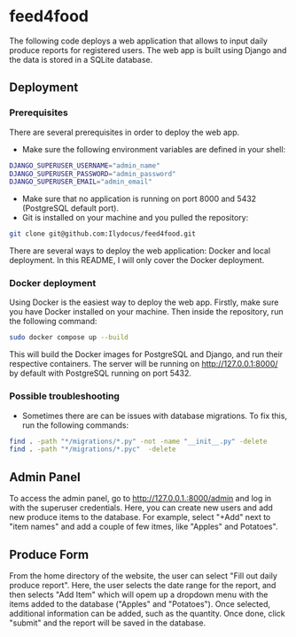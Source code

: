 # feed4food

The following code deploys a web application that allows to input daily produce reports for registered users. 
The web app is built using Django and the data is stored in a SQLite database.

## Deployment

### Prerequisites

There are several prerequisites in order to deploy the web app. 
* Make sure the following environment variables are defined in your shell:
```bash
DJANGO_SUPERUSER_USERNAME="admin_name"
DJANGO_SUPERUSER_PASSWORD="admin_password"
DJANGO_SUPERUSER_EMAIL="admin_email"
```
* Make sure that no application is running on port 8000 and 5432 (PostgreSQL default port).
* Git is installed on your machine and you pulled the repository: 
```bash
git clone git@github.com:Ilydocus/feed4food.git
```


There are several ways to deploy the web application: Docker and local deployment.
In this README, I will only cover the Docker deployment.

### Docker deployment

Using Docker is the easiest way to deploy the web app.
Firstly, make sure you have Docker installed on your machine.
Then inside the repository, run the following command:
```bash
sudo docker compose up --build
```

This will build the Docker images for PostgreSQL and Django, and run their respective containers.
The server will be running on http://127.0.0.1:8000/ by default with PostgreSQL running on port 5432.

### Possible troubleshooting 
- Sometimes there are can be issues with database migrations.
To fix this, run the following commands:
```bash
find . -path "*/migrations/*.py" -not -name "__init__.py" -delete 
find . -path "*/migrations/*.pyc"  -delete
```

## Admin Panel

To access the admin panel, go to http://127.0.0.1.:8000/admin and log in with the superuser credentials.
Here, you can create new users and add new produce items to the database.
For example, select "+Add" next to "item names" and add a couple of few itmes, like "Apples" and Potatoes". 

## Produce Form

From the home directory of the website, the user can select "Fill out daily produce report". 
Here, the user selects the date range for the report, and then selects "Add Item" which will opem up a dropdown menu with the items added to the database ("Apples" and "Potatoes").
Once selected, additional information can be added, such as the quantity. 
Once done, click "submit" and the report will be saved in the database. 
